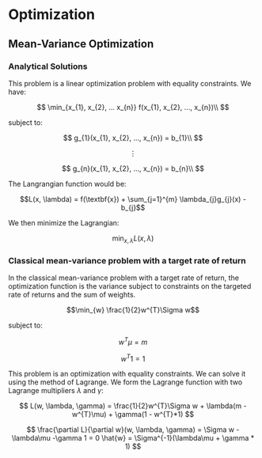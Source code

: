 # Optimization

## Mean-Variance Optimization

### Analytical Solutions

This problem is a linear optimization problem with equality constraints. We have:

$$
\min_{x_{1}, x_{2}, ... x_{n}} f(x_{1}, x_{2}, ..., x_{n})\\
$$

subject to:

$$
g_{1}(x_{1}, x_{2}, ..., x_{n}) = b_{1}\\
$$

```math
\vdots
```

$$
g_{n}(x_{1}, x_{2}, ..., x_{n}) = b_{n}\\
$$

The Langrangian function would be:

```math
L(x, \lambda) = f(\textbf{x}) + \sum_{j=1}^{m} \lambda_{j}g_{j}(x) - b_{j}
```

We then minimize the Lagrangian:

```math
\min_{x, \lambda} L(x, \lambda)
```

### Classical mean-variance problem with a target rate of return

In the classical mean-variance problem with a target rate of return, the optimization function is the variance subject to constraints on the targeted rate of returns and the sum of weights.

```math
\min_{w} \frac{1}{2}w^{T}\Sigma w
```

subject to:

$$
w^{T}\mu = m
$$

$$
w^{T} 1 = 1
$$

This problem is an optimization with equality constraints. We can solve it using the method of Lagrange. We form the Lagrange function with two Lagrange multipliers $\lambda$ and $\gamma$:

$$
L(w, \lambda, \gamma) = \frac{1}{2}w^{T}\Sigma w + \lambda(m - w^{T}\mu) + \gamma(1 - w^{T}*1)
$$

$$
\frac{\partial L}{\partial w}(w, \lambda, \gamma) = \Sigma w - \lambda\mu -\gamma 1 = 0
\hat{w} = \Sigma^{-1}(\lambda\mu + \gamma * 1)
$$






